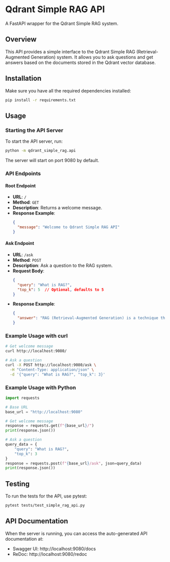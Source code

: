 # Qdrant Simple RAG API

A FastAPI wrapper for the Qdrant Simple RAG system.

## Overview

This API provides a simple interface to the Qdrant Simple RAG (Retrieval-Augmented Generation) system. It allows you to ask questions and get answers based on the documents stored in the Qdrant vector database.

## Installation

Make sure you have all the required dependencies installed:

```bash
pip install -r requirements.txt
```

## Usage

### Starting the API Server

To start the API server, run:

```bash
python -m qdrant_simple_rag.api
```

The server will start on port 9080 by default.

### API Endpoints

#### Root Endpoint

- **URL**: `/`
- **Method**: `GET`
- **Description**: Returns a welcome message.
- **Response Example**:
  ```json
  {
    "message": "Welcome to Qdrant Simple RAG API"
  }
  ```

#### Ask Endpoint

- **URL**: `/ask`
- **Method**: `POST`
- **Description**: Ask a question to the RAG system.
- **Request Body**:
  ```json
  {
    "query": "What is RAG?",
    "top_k": 5  // Optional, defaults to 5
  }
  ```
- **Response Example**:
  ```json
  {
    "answer": "RAG (Retrieval-Augmented Generation) is a technique that combines retrieval-based and generation-based approaches for natural language processing tasks..."
  }
  ```

### Example Usage with curl

```bash
# Get welcome message
curl http://localhost:9080/

# Ask a question
curl -X POST http://localhost:9080/ask \
  -H "Content-Type: application/json" \
  -d '{"query": "What is RAG?", "top_k": 3}'
```

### Example Usage with Python

```python
import requests

# Base URL
base_url = "http://localhost:9080"

# Get welcome message
response = requests.get(f"{base_url}/")
print(response.json())

# Ask a question
query_data = {
    "query": "What is RAG?",
    "top_k": 3
}
response = requests.post(f"{base_url}/ask", json=query_data)
print(response.json())
```

## Testing

To run the tests for the API, use pytest:

```bash
pytest tests/test_simple_rag_api.py
```

## API Documentation

When the server is running, you can access the auto-generated API documentation at:

- Swagger UI: http://localhost:9080/docs
- ReDoc: http://localhost:9080/redoc